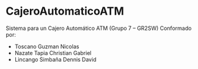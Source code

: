 # CajeroAutomaticoATM
Sistema para un Cajero Automático ATM (Grupo 7 – GR2SW)
Conformado por: 
-	Toscano Guzman Nicolas 
-	Nazate Tapia Christian Gabriel 
-	Lincango Simbaña Dennis David
